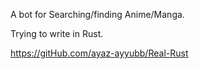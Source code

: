 A bot for Searching/finding Anime/Manga.


Trying to write in Rust. 

https://gitHub.com/ayaz-ayyubb/Real-Rust
